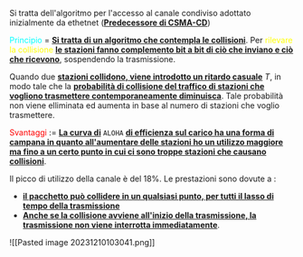 Si tratta dell'algoritmo per l'accesso al canale condiviso adottato inizialmente da ethetnet (<b><u>Predecessore di CSMA-CD</u></b>)

<span style=color:cyan>Principio</span> = <b><u>Si tratta di un algoritmo che contempla le collisioni</u></b>. 
Per <span style=color:yellow>rilevare la collisione</span> <b><u>le stazioni fanno complemento bit a bit di ciò che inviano e ciò che ricevono</u></b>, sospendendo la trasmissione.  

Quando due <b><u>stazioni collidono, viene introdotto un ritardo casuale</u></b> $T$, in modo tale che la <b><u>probabilità di collisione del traffico di stazioni che vogliono trasmettere contemporaneamente diminuisca</u></b>. Tale probabilità non viene elliminata ed aumenta in base al numero di stazioni che voglio trasmettere. 

<span style=color:red>Svantaggi </span>:= <b><u>La curva di</u></b> `ALOHA` <b><u>di efficienza sul carico ha una forma di campana in quanto all'aumentare delle stazioni ho un utilizzo maggiore ma fino a un certo punto in cui ci sono troppe stazioni che causano collisioni</u></b>. 

Il picco di utilizzo della canale è del 18%.
Le prestazioni sono dovute a : 
- <b><u>il  pacchetto può collidere in un qualsiasi punto, per tutti il lasso di tempo della trasmissione</u></b>
- <b><u>Anche se la collisione avviene all'inizio della trasmissione, la trasmissione non viene interrotta immediatamente</u></b>.

![[Pasted image 20231210103041.png]]